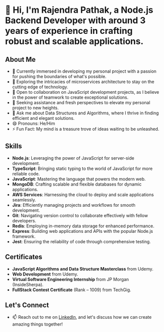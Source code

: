 # 👋 Hi, I'm Rajendra Pathak, a Node.js Backend Developer with around 3 years of experience in crafting robust and scalable applications.

## About Me

- 🔭 Currently immersed in developing my personal project with a passion for pushing the boundaries of what's possible.
- 🌱 Exploring the intricacies of microservices architecture to stay on the cutting edge of technology.
- 👯 Open to collaboration on JavaScript development projects, as I believe in the power of teamwork to create exceptional solutions.
- 🤔 Seeking assistance and fresh perspectives to elevate my personal project to new heights.
- 💬 Ask me about Data Structures and Algorithms, where I thrive in finding efficient and elegant solutions.
- 😄 Pronouns: He/Him
- ⚡ Fun Fact: My mind is a treasure trove of ideas waiting to be unleashed.

## Skills

- **Node.js**: Leveraging the power of JavaScript for server-side development.
- **TypeScript**: Bringing static typing to the world of JavaScript for more reliable code.
- **JavaScript**: Mastering the language that powers the modern web.
- **MongoDB**: Crafting scalable and flexible databases for dynamic applications.
- **AWS Services**: Harnessing the cloud to deploy and scale applications seamlessly.
- **Jira**: Efficiently managing projects and workflows for smooth development.
- **Git**: Navigating version control to collaborate effectively with fellow developers.
- **Redis**: Employing in-memory data storage for enhanced performance.
- **Express**: Building web applications and APIs with the popular Node.js framework.
- **Jest**: Ensuring the reliability of code through comprehensive testing.

## Certificates

- **JavaScript Algorithms and Data Structure Masterclass** from Udemy.
- **Web Development** from Udemy.
- **Virtual Software Engineering Internship** from JP Morgan (InsideSherpa).
- **FullStack Contest Certificate** (Rank – 1009) from TechGig.

## Let's Connect

- 📫 Reach out to me on [LinkedIn](https://www.linkedin.com/in/rajendra-pathak-083131a0/), and let's discuss how we can create amazing things together!
